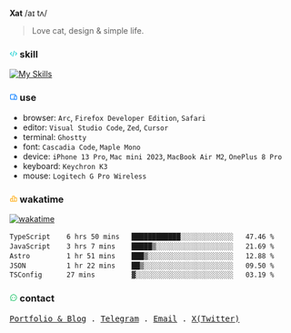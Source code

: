 **Xat** /aɪ tʌ/

> Love cat, design & simple life.

### <img src="https://github.com/Xatloon/Xatloon/blob/main/MCSVG/code_line.svg?raw=true" alt="Skills" height="14px" width="14px" /> skill

[![My Skills](https://skillicons.dev/icons?i=figma,rust,ts,react,nextjs,vue,vite,nuxtjs,astro,tailwind&perline=10)](https://skillicons.dev)

### <img src="https://github.com/Xatloon/Xatloon/blob/main/MCSVG/device_line.svg?raw=true" alt="Use" height="14px" width="14px" /> use

- browser: `Arc`, `Firefox Developer Edition`, `Safari`
- editor: `Visual Studio Code`, `Zed`, `Cursor`
- terminal: `Ghostty`
- font: `Cascadia Code`, `Maple Mono`
- device: `iPhone 13 Pro`, `Mac mini 2023`, `MacBook Air M2`, `OnePlus 8 Pro`
- keyboard: `Keychron K3`
- mouse: `Logitech G Pro Wireless`

### <img src="https://github.com/Xatloon/Xatloon/blob/main/MCSVG/chart_bar_line.svg?raw=true" alt="WakaTime" height="14px" width="14px" /> wakatime 

[![wakatime](https://wakatime.com/badge/user/9663a00b-d845-4c8a-b13c-38d20391dbac.svg)](https://wakatime.com/@9663a00b-d845-4c8a-b13c-38d20391dbac)

<!--START_SECTION:waka-->

```txt
TypeScript    6 hrs 50 mins   ████████████░░░░░░░░░░░░░   47.46 %
JavaScript    3 hrs 7 mins    █████▒░░░░░░░░░░░░░░░░░░░   21.69 %
Astro         1 hr 51 mins    ███▒░░░░░░░░░░░░░░░░░░░░░   12.88 %
JSON          1 hr 22 mins    ██▒░░░░░░░░░░░░░░░░░░░░░░   09.50 %
TSConfig      27 mins         ▓░░░░░░░░░░░░░░░░░░░░░░░░   03.19 %
```

<!--END_SECTION:waka-->

### <img src="https://github.com/Xatloon/Xatloon/blob/main/MCSVG/chat_2_line.svg?raw=true" alt="Contact" height="14px" width="14px" /> contact

<samp>
  <a href="https://xat.sh">Portfolio & Blog</a> .
  <a href="https://t.me/Xat_0w0">Telegram</a> .
  <a href="mailto:i@xat.sh">Email</a> .
  <a href="https://x.com/Xat_0w0">X(Twitter)</a>
</samp>
